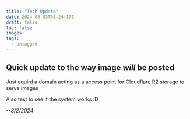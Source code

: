 ```yaml
---
title: "Tech Update"
date: 2024-08-03T01:24:17Z
draft: false
toc: false
images:
tags:
  - untagged
---
```


## Quick update to the way image *will* be posted
Just aquird a domain acting as a access point for Cloudflare R2 storage to serve images 

Also test to see if the system works :D

*--8/2/2024* 